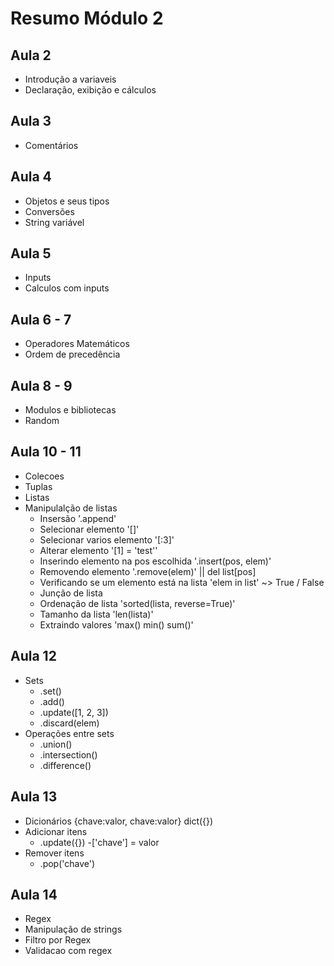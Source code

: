 # Resumo Módulo 2

## Aula 2

- Introdução a variaveis
- Declaração, exibição e cálculos

## Aula 3

- Comentários

## Aula 4

- Objetos e seus tipos
- Conversões
- String variável

## Aula 5

- Inputs
- Calculos com inputs

## Aula 6 - 7

- Operadores Matemáticos
- Ordem de precedência

## Aula 8 - 9

- Modulos e bibliotecas
- Random

## Aula 10 - 11

- Colecoes
- Tuplas
- Listas
- Manipulalção de listas
    - Insersão '.append'
    - Selecionar elemento '[]'
    - Selecionar varios elemento '[:3]'
    - Alterar elemento '[1] = 'test''
    - Inserindo elemento na pos escolhida '.insert(pos, elem)'
    - Removendo elemento '.remove(elem)' || del list[pos]
    - Verificando se um elemento está na lista 'elem in list' ~> True / False
    - Junção de lista
    - Ordenação de lista 'sorted(lista, reverse=True)'
    - Tamanho da lista 'len(lista)'
    - Extraindo valores 'max() min() sum()'

## Aula 12

- Sets
    - .set()
    - .add()
    - .update([1, 2, 3])
    - .discard(elem)
- Operações entre sets
    - .union()
    - .intersection()
    - .difference()

## Aula 13

- Dicionários {chave:valor, chave:valor} dict({})
- Adicionar itens 
    - .update({})
    -['chave'] = valor
- Remover itens
    - .pop('chave')

## Aula 14

- Regex
- Manipulação de strings
- Filtro por Regex
- Validacao com regex